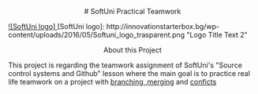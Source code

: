 <p align="center"># SoftUni Practical Teamwork</p>
<a href="https://softuni.bg/trainings/1799/practical-teamwork-sept-2017">  ![SoftUni logo] </a>
[SoftUni logo]: http://innovationstarterbox.bg/wp-content/uploads/2016/05/Softuni_logo_trasparent.png "Logo Title Text 2"

<p align="center"> About this Project</p>
This project is regarding the teamwork assignment of SoftUni's "Source control systems and Github" lesson where the main goal is to practice real life teamwork on a project with <a href=https://en.wikipedia.org/wiki/Branching_(version_control)>branching </a>,<a href=https://en.wikipedia.org/wiki/Merge_(version_control)>merging</a> and <a href=https://en.wikipedia.org/wiki/Help:Edit_conflict>conficts </a>
